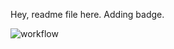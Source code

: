 Hey, readme file here. 
Adding badge.

![workflow](https://github.com/jbou-nahra/sem/actions/workflows/main.yml/badge.svg)